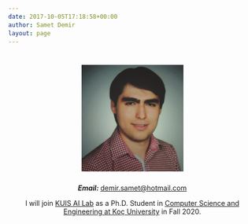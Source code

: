```yaml
---
date: 2017-10-05T17:18:58+00:00
author: Samet Demir
layout: page
---
```

<h1 style="text-align: center;">
  <img class="aligncenter" style="font-size: 1.6em;" src="/uploads/profile_filtered.png" alt="" width="207" height="217" />
</h1>

<p style="text-align: center;">
  <em><strong>Email: </strong></em><a href="mailto:demir.samet@hotmail.com">demir.samet@hotmail.com</a>
</p>

<p style="text-align: center;">
  I will join <a href="https://ai.ku.edu.tr/">KUIS AI Lab</a> as a Ph.D. Student in <a href="https://cs.ku.edu.tr/">Computer Science and Engineering at Koç University</a> in Fall 2020.
</p>
